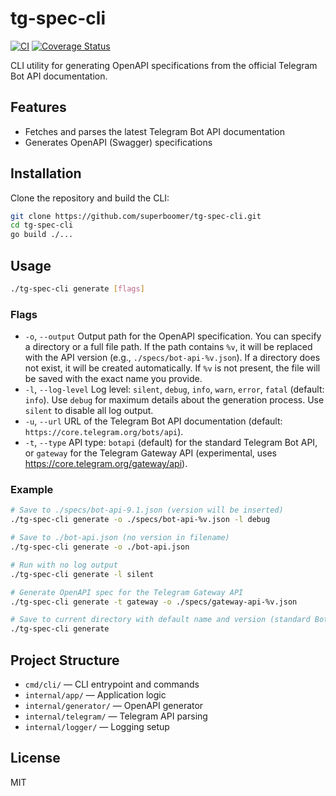 # tg-spec-cli

[![CI](https://github.com/superboomer/tg-spec-cli/actions/workflows/ci.yml/badge.svg)](https://github.com/superboomer/tg-spec-cli/actions/workflows/ci.yml)
[![Coverage Status](https://coveralls.io/repos/github/superboomer/tg-spec-cli/badge.svg?branch=main)](https://coveralls.io/github/superboomer/tg-spec-cli?branch=main)

CLI utility for generating OpenAPI specifications from the official Telegram Bot API documentation.

## Features
- Fetches and parses the latest Telegram Bot API documentation
- Generates OpenAPI (Swagger) specifications

## Installation

Clone the repository and build the CLI:

```sh
git clone https://github.com/superboomer/tg-spec-cli.git
cd tg-spec-cli
go build ./...
```

## Usage

```sh
./tg-spec-cli generate [flags]
```

### Flags
- `-o`, `--output`   Output path for the OpenAPI specification. You can specify a directory or a full file path. If the path contains `%v`, it will be replaced with the API version (e.g., `./specs/bot-api-%v.json`). If a directory does not exist, it will be created automatically. If `%v` is not present, the file will be saved with the exact name you provide.
- `-l`, `--log-level`  Log level: `silent`, `debug`, `info`, `warn`, `error`, `fatal` (default: `info`). Use `debug` for maximum details about the generation process. Use `silent` to disable all log output.
- `-u`, `--url`      URL of the Telegram Bot API documentation (default: `https://core.telegram.org/bots/api`).
- `-t`, `--type`     API type: `botapi` (default) for the standard Telegram Bot API, or `gateway` for the Telegram Gateway API (experimental, uses https://core.telegram.org/gateway/api).

### Example

```sh
# Save to ./specs/bot-api-9.1.json (version will be inserted)
./tg-spec-cli generate -o ./specs/bot-api-%v.json -l debug

# Save to ./bot-api.json (no version in filename)
./tg-spec-cli generate -o ./bot-api.json

# Run with no log output
./tg-spec-cli generate -l silent

# Generate OpenAPI spec for the Telegram Gateway API
./tg-spec-cli generate -t gateway -o ./specs/gateway-api-%v.json

# Save to current directory with default name and version (standard Bot API)
./tg-spec-cli generate
```

## Project Structure
- `cmd/cli/` — CLI entrypoint and commands
- `internal/app/` — Application logic
- `internal/generator/` — OpenAPI generator
- `internal/telegram/` — Telegram API parsing
- `internal/logger/` — Logging setup

## License
MIT
